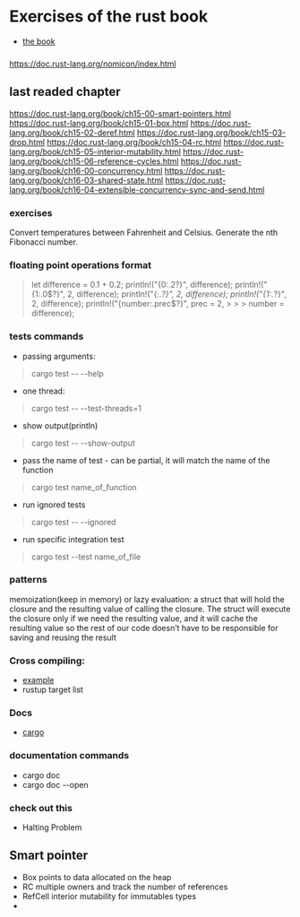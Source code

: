 # Exercises of the rust book
- [the book](https://doc.rust-lang.org/book/)


###
https://doc.rust-lang.org/nomicon/index.html

## last readed chapter
https://doc.rust-lang.org/book/ch15-00-smart-pointers.html
https://doc.rust-lang.org/book/ch15-01-box.html
https://doc.rust-lang.org/book/ch15-02-deref.html
https://doc.rust-lang.org/book/ch15-03-drop.html
https://doc.rust-lang.org/book/ch15-04-rc.html
https://doc.rust-lang.org/book/ch15-05-interior-mutability.html
https://doc.rust-lang.org/book/ch15-06-reference-cycles.html
https://doc.rust-lang.org/book/ch16-00-concurrency.html
https://doc.rust-lang.org/book/ch16-03-shared-state.html
https://doc.rust-lang.org/book/ch16-04-extensible-concurrency-sync-and-send.html
### exercises
Convert temperatures between Fahrenheit and Celsius.
Generate the nth Fibonacci number.

### floating point operations format
> let difference = 0.1 + 0.2;
> println!("{0:.2?}", difference);
> println!("{1:.0$?}", 2, difference);
> println!("{:.*?}", 2, difference);
> println!("{1:.*?}", 2, difference);
> println!("{number:.prec$?}", prec = 2, > > > number = difference);


### tests commands
- passing arguments: 
> cargo test -- --help
- one thread:
> cargo test -- --test-threads=1
- show output(println)
> cargo test -- --show-output
- pass the name of test - can be partial, it will match the name of the function
> cargo test name_of_function
- run ignored tests
> cargo test -- --ignored
- run specific integration test
> cargo test --test name_of_file


### patterns

memoization(keep in memory) or lazy evaluation: a struct that will hold the closure and the resulting value of calling the closure. The struct will execute the closure only if we need the resulting value, and it will cache the resulting value so the rest of our code doesn’t have to be responsible for saving and reusing the result



### Cross compiling:
- [example](https://exceptionshub.com/cross-compile-a-rust-application-from-linux-to-windows.html)
- rustup target list


### Docs
- [cargo](https://doc.rust-lang.org/cargo/)


### documentation commands
- cargo doc
- cargo doc --open



### check out this
- Halting Problem


## Smart pointer 
- Box points to data allocated on the heap
- RC multiple owners and track the number of references
- RefCell interior mutability for immutables types
- 